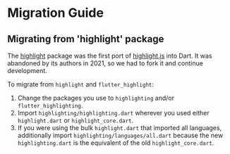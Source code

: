 # Migration Guide

## Migrating from 'highlight' package

The [highlight](https://pub.dev/packages/highlight) package was the first port of
[highlight.js](https://highlightjs.org) into Dart.
It was abandoned by its authors in 2021, so we had to fork it and continue development.

To migrate from `highlight` and `flutter_highlight`:

1. Change the packages you use to `highlighting` and/or `flutter_highlighting`.
2. Import `highlighting/highlighting.dart` wherever you used either
   `highlight.dart` or `highlight_core.dart`.
3. If you were using the bulk `highlight.dart` that imported all languages,
   additionally import `highlighting/languages/all.dart`
   because the new `highlighting.dart` is the equivalent of the old `highlight_core.dart`.
